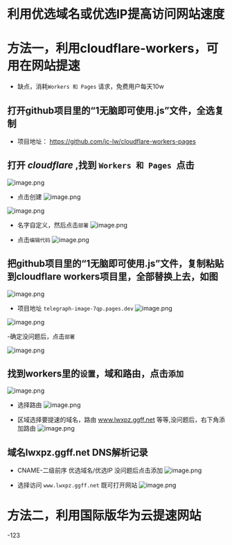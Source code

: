 # 利用优选域名或优选IP提高访问网站速度



# 方法一，利用cloudflare-workers，可用在网站提速
- 缺点，消耗`Workers 和 Pages` 请求，免费用户每天10w
## 打开github项目里的“1无脑即可使用.js”文件，全选复制

- 项目地址：
https://github.com/jc-lw/cloudflare-workers-pages


## 打开 *cloudflare* ,找到 `Workers 和 Pages `点击
![image.png](https://rin.vcrr.us.kg/images/f9b1372d9a76c380acd993ec4c3db70ce8f1dd00.png)
- 点击创建
![image.png](https://rin.vcrr.us.kg/images/c1b47601325dce3533dac82c8e238c7e91d5f71e.png)

![image.png](https://rin.vcrr.us.kg/images/09e9adac44654a7c746713f46832853fd9853fdd.png)


- 名字自定义，然后点击`部署`
![image.png](https://rin.vcrr.us.kg/images/062f7b8f0d78b4101a31395cc7c0776526b3e659.png)

- 点击`编辑代码`
![image.png](https://rin.vcrr.us.kg/images/16f1f4d06a0fae92be573ab830db010542bf19bb.png)

## 把github项目里的“1无脑即可使用.js”文件，复制粘贴到cloudflare workers项目里，全部替换上去，如图
![image.png](https://rin.vcrr.us.kg/images/8c6440b5501872084ff5ab7744234836a1f8280c.png)

- 项目地址 `telegraph-image-7qp.pages.dev`
![image.png](https://rin.vcrr.us.kg/images/52da7311ce50ef6f68591ca44b77b4133326cb8a.png)

![image.png](https://rin.vcrr.us.kg/images/00adf9e63faeac4a2cfd42a7ccf8750f275bc3af.png)

-确定没问题后，点击`部署`

![image.png](https://rin.vcrr.us.kg/images/c4af7e80dbd4429d6d38a175d52952ef6c6bd5d4.png)

## 找到workers里的`设置`，域和路由，点击`添加`
![image.png](https://rin.vcrr.us.kg/images/091ee22cb083dae725ebe28ece3e16f3ecef7b8f.png)

- 选择路由
![image.png](https://rin.vcrr.us.kg/images/154a70e67a9e70bdbd401316545cfcf62bc9f094.png)

- 区域选择要提速的域名，路由 www.lwxpz.ggff.net 等等,没问题后，右下角添加路由
![image.png](https://rin.vcrr.us.kg/images/e25fd1cfc8dd6970f5642e3a74283b3c11026f69.png)
## 域名lwxpz.ggff.net DNS解析记录
- CNAME-二级前序   优选域名/优选IP 没问题后点击添加
![image.png](https://rin.vcrr.us.kg/images/d4725a445deae28ef82b36d66dffa6ef54eca313.png)


- 选择访问 `www.lwxpz.ggff.net` 既可打开网站
![image.png](https://rin.vcrr.us.kg/images/48064ddbb69ec885e191f62479558046749aa5b3.png)

# 方法二，利用国际版华为云提速网站
-123



